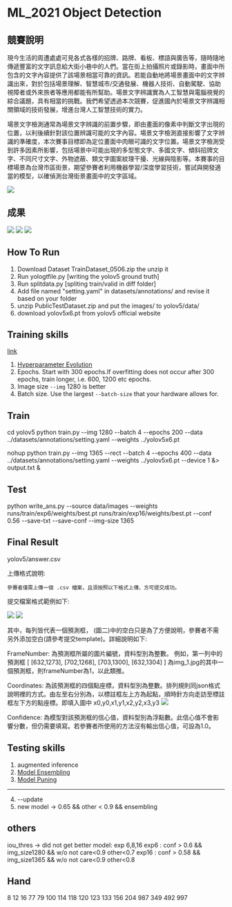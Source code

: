 # ML_2021 Object Detection
## 競賽說明
現今生活的周遭處處可見各式各樣的招牌、路牌、看板、標語與廣告等，隨時隨地傳遞豐富的文字訊息給大街小巷中的人們。當在街上拍攝照片或錄影時，畫面中所包含的文字內容提供了該場景相當可靠的資訊。若能自動地將場景畫面中的文字辨識出來，對於包括場景理解、智慧城市/交通發展、機器人技術、自動駕駛、協助視障者或外來旅者等應用都能有所幫助。場景文字辨識實為人工智慧與電腦視覺的綜合議題，具有相當的挑戰。我們希望透過本次競賽，促進國內於場景文字辨識相關領域的技術發展，增進台灣人工智慧技術的實力。

場景文字檢測通常為場景文字辨識的前置步驟，即由畫面的像素中判斷文字出現的位置，以利後續針對該位置辨識可能的文字內容。場景文字檢測直接影響了文字辨識的準確度，本次賽事目標即為定位畫面中肉眼可識的文字位置。場景文字檢測受到許多因素所影響，包括場景中可能出現的多型態文字、多國文字、傾斜招牌文字、不同尺寸文字、外物遮蔽、類文字圖案紋理干擾、光線與陰影等。本賽事的目標場景為台灣市區街景，期望參賽者利用機器學習/深度學習技術，嘗試與開發適當的模型，以確偵測台灣街景畫面中的文字區域。

![](https://i.imgur.com/wEvuhYW.png)
## 成果
![](https://i.imgur.com/mhMs7G1.png)
![](https://i.imgur.com/byMjpKg.png)
![](https://i.imgur.com/mDxUTOT.png)
## How To Run
1. Download Dataset TrainDataset_0506.zip the unzip it
2. Run yologtfile.py [writing the yolov5 ground truth]
3. Run splitdata.py  [spliting train/valid in diff folder]
4. Add file named "setting.yaml" in datasets/annotations/ and revise it based on your folder
5. unzip PublicTestDataset.zip and put the images/ to yolov5/data/
6. download yolov5x6.pt from yolov5 official website
## Training skills
[link](https://github.com/ultralytics/yolov5/wiki/Tips-for-Best-Training-Results)
1. [Hyperparameter Evolution](https://github.com/ultralytics/yolov5/issues/607)
2. Epochs. Start with 300 epochs.If overfitting does not occur after 300 epochs, train longer, i.e. 600, 1200 etc epochs.
3. Image size `--img` 1280 is better
4. Batch size. Use the largest `--batch-size` that your hardware allows for.

## Train
cd yolov5
python  train.py --img 1280  --batch 4 --epochs 200 --data ../datasets/annotations/setting.yaml --weights ../yolov5x6.pt 


nohup  python  train.py --img 1365 --rect  --batch 4 --epochs 400 --data ../datasets/annotations/setting.yaml --weights ../yolov5x6.pt --device 1 &> output.txt &

## Test
python write_ans.py --source data/images  --weights runs/train/exp6/weights/best.pt runs/train/exp16/weights/best.pt  --conf 0.56 --save-txt --save-conf --img-size 1365

## Final Result
yolov5/answer.csv

上傳格式說明:

    參賽者僅需上傳一個 .csv 檔案，且須按照以下格式上傳，方可提交成功。
提交檔案格式範例如下:

![](https://i.imgur.com/Jtv3pjD.png)
![](https://i.imgur.com/OxjXmDe.png)

其中，每列皆代表一個預測框， (圖二)中的空白只是為了方便說明，參賽者不需另外添加空白(請參考提交template)。詳細說明如下:

FrameNumber: 為預測框所屬的圖片編號，資料型別為整數。
例如，第一列中的預測框 [ [632,1273], [702,1268], [703,1300], [632,1304] ] 為img_1.jpg的其中一個預測框，則frameNumber為1，以此類推。

Coordinates: 為該預測框的四個點座標，資料型別為整數。排列規則同json格式說明裡的方式。由左至右分別為，以標註框左上方為起點，順時針方向走訪至標註框左下方的點座標。即填入圖中 x0,y0,x1,y1,x2,y2,x3,y3 
![](https://i.imgur.com/Uyg3ggq.png)

Confidence: 為模型對該預測框的信心值，資料型別為浮點數。此信心值不會影響分數，但仍需要填寫。若參賽者所使用的方法沒有輸出信心值，可設為1.0。


## Testing skills
1. augmented inference 
2. [Model Ensembling](https://github.com/ultralytics/yolov5/issues/318)
3. [Model Puning](https://github.com/ultralytics/yolov5/issues/304) 
---
4. --update 
5. new model -> 0.65 && other < 0.9  && ensembling
## others
iou_thres -> did not get better
model: exp 6,8,16
exp6 : conf > 0.6 && img_size1280 && w/o not care<0.9 other<0.7
exp16 : conf > 0.58 && img_size1365 && w/o not care<0.9 other<0.8

## Hand
8 12 16 77 79 100 114 118 120 123 133 156 204 987 349 492
997
